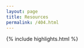 ```yaml
---
layout: page
title: Resources
permalink: /404.html
---
```


<div id="error"></div>

{% include highlights.html %}

<script>
    let element = document.getElementById("error");
    if (element) {
        let html = "";
        let pathname = window.location.pathname;
        let match = pathname.match(/^\/pubs\/pc\/reference\/microsoft\/kb\/Q([0-9]+)\/?$/);
        if (match) {
            let article = ("00000" + match[1]).slice(-6);
            let url = "https://jeffpar.github.io/kbarchive/kb/" + article.slice(0, 3) + "/Q" + match[1] + "/";
            let heading = document.getElementById("pcjs-heading");
            if (heading) heading.innerHTML = "KnowledgeBase Archive";
            html += "<p>The KB article previously at <strong>" + pathname + "</strong> is available in the <a href=\"" + url + "\">Microsoft KnowledgeBase Archive</a>.</p>\n\n";
        } else {
            html += "<p>Sorry, the page or resource at <strong>" + pathname + "</strong> does not exist.</p>\n";
            html += "<p>If it previously existed, then it has either moved or is no longer available.</p>\n";
            html += "<p>Try the <a href=\"#pcjs-explorer\" onclick=\"pcjsExplorerView(this, event)\">PCjs Explorer</a> to find what you're looking for, or send <a href=\"mailto:Jeff@pcjs.org?subject=Missing%20PCjs%20page%20or%20resource&body=Unable%20to%20locate:%20" + window.location.href + "\">email</a> for assistance. Thanks!</p>\n";
        }
        element.innerHTML = html;
    }
</script>
